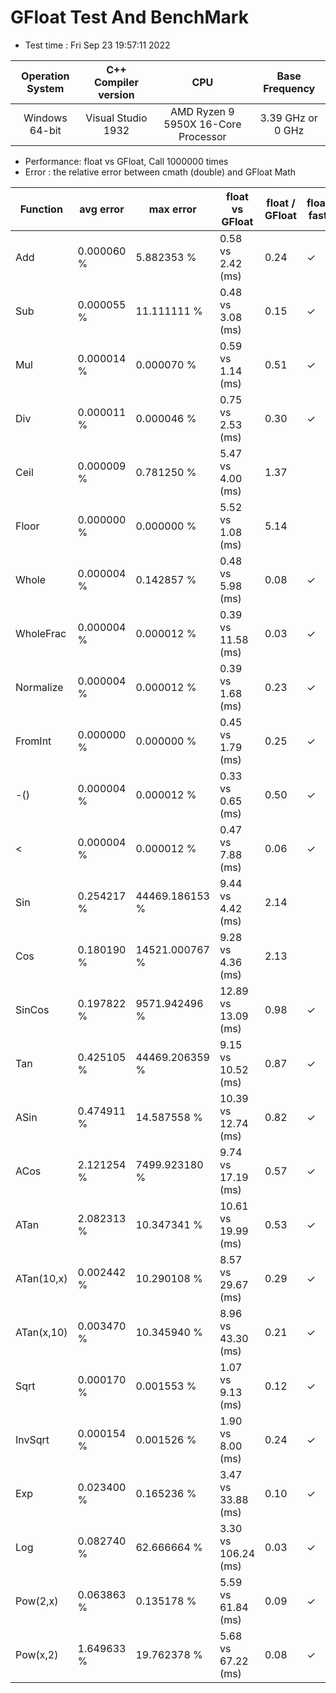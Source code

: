 # GFloat Test And BenchMark
 * Test time : Fri Sep 23 19:57:11 2022

|Operation System| C++ Compiler version |CPU  | Base Frequency  |
|:--:|:--:|:--:|:--:|
|Windows 64-bit|Visual Studio 1932|AMD Ryzen 9 5950X 16-Core Processor            |3.39 GHz or  0 GHz |
 * Performance: float vs GFloat,  Call 1000000 times
 * Error : the relative error between cmath (double) and GFloat Math 

|Function| avg error|max error| float vs GFloat | float / GFloat | float fast| GFloat fast|
|--|--|--|--|--|--|--|
|Add       |  0.000060 %|      5.882353 %| 0.58 vs  2.42  (ms)|0.24|$\checkmark$||
|Sub       |  0.000055 %|     11.111111 %| 0.48 vs  3.08  (ms)|0.15|$\checkmark$||
|Mul       |  0.000014 %|      0.000070 %| 0.59 vs  1.14  (ms)|0.51|$\checkmark$||
|Div       |  0.000011 %|      0.000046 %| 0.75 vs  2.53  (ms)|0.30|$\checkmark$||
|Ceil      |  0.000009 %|      0.781250 %| 5.47 vs  4.00  (ms)|1.37||$\checkmark$|
|Floor     |  0.000000 %|      0.000000 %| 5.52 vs  1.08  (ms)|5.14||$\checkmark$|
|Whole     |  0.000004 %|      0.142857 %| 0.48 vs  5.98  (ms)|0.08|$\checkmark$||
|WholeFrac |  0.000004 %|      0.000012 %| 0.39 vs 11.58  (ms)|0.03|$\checkmark$||
|Normalize |  0.000004 %|      0.000012 %| 0.39 vs  1.68  (ms)|0.23|$\checkmark$||
|FromInt   |  0.000000 %|      0.000000 %| 0.45 vs  1.79  (ms)|0.25|$\checkmark$||
|-()       |  0.000004 %|      0.000012 %| 0.33 vs  0.65  (ms)|0.50|$\checkmark$||
|<         |  0.000004 %|      0.000012 %| 0.47 vs  7.88  (ms)|0.06|$\checkmark$||
|Sin       |  0.254217 %|  44469.186153 %| 9.44 vs  4.42  (ms)|2.14||$\checkmark$|
|Cos       |  0.180190 %|  14521.000767 %| 9.28 vs  4.36  (ms)|2.13||$\checkmark$|
|SinCos    |  0.197822 %|   9571.942496 %|12.89 vs 13.09  (ms)|0.98|$\checkmark$||
|Tan       |  0.425105 %|  44469.206359 %| 9.15 vs 10.52  (ms)|0.87|$\checkmark$||
|ASin      |  0.474911 %|     14.587558 %|10.39 vs 12.74  (ms)|0.82|$\checkmark$||
|ACos      |  2.121254 %|   7499.923180 %| 9.74 vs 17.19  (ms)|0.57|$\checkmark$||
|ATan      |  2.082313 %|     10.347341 %|10.61 vs 19.99  (ms)|0.53|$\checkmark$||
|ATan(10,x)|  0.002442 %|     10.290108 %| 8.57 vs 29.67  (ms)|0.29|$\checkmark$||
|ATan(x,10)|  0.003470 %|     10.345940 %| 8.96 vs 43.30  (ms)|0.21|$\checkmark$||
|Sqrt      |  0.000170 %|      0.001553 %| 1.07 vs  9.13  (ms)|0.12|$\checkmark$||
|InvSqrt   |  0.000154 %|      0.001526 %| 1.90 vs  8.00  (ms)|0.24|$\checkmark$||
|Exp       |  0.023400 %|      0.165236 %| 3.47 vs 33.88  (ms)|0.10|$\checkmark$||
|Log       |  0.082740 %|     62.666664 %| 3.30 vs 106.24  (ms)|0.03|$\checkmark$||
|Pow(2,x)  |  0.063863 %|      0.135178 %| 5.59 vs 61.84  (ms)|0.09|$\checkmark$||
|Pow(x,2)  |  1.649633 %|     19.762378 %| 5.68 vs 67.22  (ms)|0.08|$\checkmark$||
